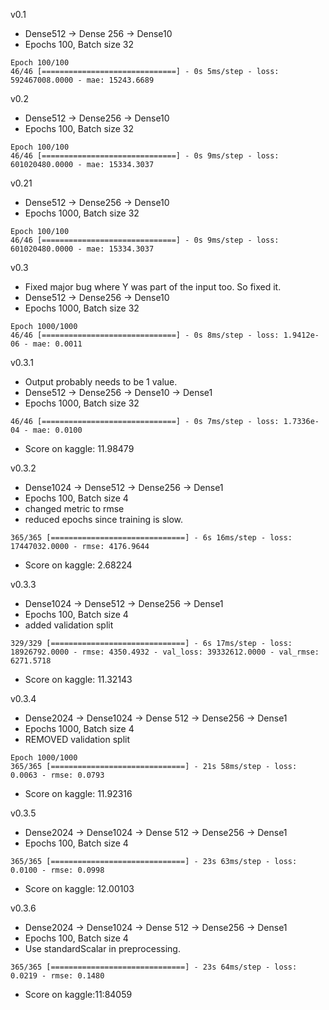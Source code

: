 v0.1
* Dense512 -> Dense 256 -> Dense10
* Epochs 100, Batch size 32
```
Epoch 100/100
46/46 [==============================] - 0s 5ms/step - loss: 592467008.0000 - mae: 15243.6689

```

v0.2
* Dense512 -> Dense256 -> Dense10
* Epochs 100, Batch size 32
```
Epoch 100/100
46/46 [==============================] - 0s 9ms/step - loss: 601020480.0000 - mae: 15334.3037
```

v0.21
* Dense512 -> Dense256 -> Dense10
* Epochs 1000, Batch size 32
```
Epoch 100/100
46/46 [==============================] - 0s 9ms/step - loss: 601020480.0000 - mae: 15334.3037
```

v0.3
* Fixed major bug where Y was part of the input too. So fixed it.
* Dense512 -> Dense256 -> Dense10
* Epochs 1000, Batch size 32
```
Epoch 1000/1000
46/46 [==============================] - 0s 8ms/step - loss: 1.9412e-06 - mae: 0.0011
```

v0.3.1
* Output probably needs to be 1 value.
* Dense512 -> Dense256 -> Dense10 -> Dense1
* Epochs 1000, Batch size 32
```
46/46 [==============================] - 0s 7ms/step - loss: 1.7336e-04 - mae: 0.0100

```
* Score on kaggle: 11.98479

v0.3.2
* Dense1024 -> Dense512 -> Dense256 -> Dense1
* Epochs 100, Batch size 4
* changed metric to rmse
* reduced epochs since training is slow.
```
365/365 [==============================] - 6s 16ms/step - loss: 17447032.0000 - rmse: 4176.9644

```
* Score on kaggle: 2.68224


v0.3.3
* Dense1024 -> Dense512 -> Dense256 -> Dense1
* Epochs 100, Batch size 4
* added validation split
```
329/329 [==============================] - 6s 17ms/step - loss: 18926792.0000 - rmse: 4350.4932 - val_loss: 39332612.0000 - val_rmse: 6271.5718
```
* Score on kaggle: 11.32143

v0.3.4
* Dense2024 -> Dense1024 -> Dense 512 -> Dense256 -> Dense1
* Epochs 1000, Batch size 4
* REMOVED  validation split
```
Epoch 1000/1000
365/365 [==============================] - 21s 58ms/step - loss: 0.0063 - rmse: 0.0793

```
* Score on kaggle: 11.92316

v0.3.5
* Dense2024 -> Dense1024 -> Dense 512 -> Dense256 -> Dense1
* Epochs 100, Batch size 4
```
365/365 [==============================] - 23s 63ms/step - loss: 0.0100 - rmse: 0.0998

```
* Score on kaggle: 12.00103 

v0.3.6
* Dense2024 -> Dense1024 -> Dense 512 -> Dense256 -> Dense1
* Epochs 100, Batch size 4
* Use standardScalar in preprocessing.
```
365/365 [==============================] - 23s 64ms/step - loss: 0.0219 - rmse: 0.1480
```
* Score on kaggle:11:84059 
